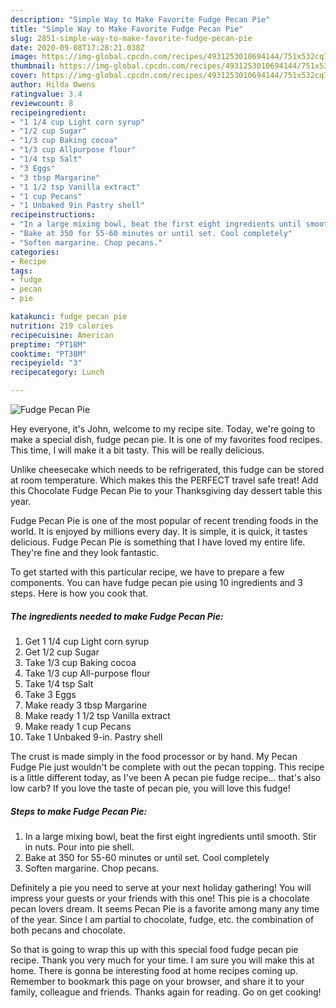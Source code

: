 ```yaml
---
description: "Simple Way to Make Favorite Fudge Pecan Pie"
title: "Simple Way to Make Favorite Fudge Pecan Pie"
slug: 2851-simple-way-to-make-favorite-fudge-pecan-pie
date: 2020-09-08T17:28:21.038Z
image: https://img-global.cpcdn.com/recipes/4931253010694144/751x532cq70/fudge-pecan-pie-recipe-main-photo.jpg
thumbnail: https://img-global.cpcdn.com/recipes/4931253010694144/751x532cq70/fudge-pecan-pie-recipe-main-photo.jpg
cover: https://img-global.cpcdn.com/recipes/4931253010694144/751x532cq70/fudge-pecan-pie-recipe-main-photo.jpg
author: Hilda Owens
ratingvalue: 3.4
reviewcount: 8
recipeingredient:
- "1 1/4 cup Light corn syrup"
- "1/2 cup Sugar"
- "1/3 cup Baking cocoa"
- "1/3 cup Allpurpose flour"
- "1/4 tsp Salt"
- "3 Eggs"
- "3 tbsp Margarine"
- "1 1/2 tsp Vanilla extract"
- "1 cup Pecans"
- "1 Unbaked 9in Pastry shell"
recipeinstructions:
- "In a large mixing bowl, beat the first eight ingredients until smooth. Stir in nuts. Pour into pie shell."
- "Bake at 350 for 55-60 minutes or until set. Cool completely"
- "Soften margarine. Chop pecans."
categories:
- Recipe
tags:
- fudge
- pecan
- pie

katakunci: fudge pecan pie 
nutrition: 219 calories
recipecuisine: American
preptime: "PT18M"
cooktime: "PT38M"
recipeyield: "3"
recipecategory: Lunch

---
```



![Fudge Pecan Pie](https://img-global.cpcdn.com/recipes/4931253010694144/751x532cq70/fudge-pecan-pie-recipe-main-photo.jpg)

Hey everyone, it's John, welcome to my recipe site. Today, we're going to make a special dish, fudge pecan pie. It is one of my favorites food recipes. This time, I will make it a bit tasty. This will be really delicious.

Unlike cheesecake which needs to be refrigerated, this fudge can be stored at room temperature. Which makes this the PERFECT travel safe treat! Add this Chocolate Fudge Pecan Pie to your Thanksgiving day dessert table this year.

Fudge Pecan Pie is one of the most popular of recent trending foods in the world. It is enjoyed by millions every day. It is simple, it is quick, it tastes delicious. Fudge Pecan Pie is something that I have loved my entire life. They're fine and they look fantastic.


To get started with this particular recipe, we have to prepare a few components. You can have fudge pecan pie using 10 ingredients and 3 steps. Here is how you cook that.

<!--inarticleads1-->

##### The ingredients needed to make Fudge Pecan Pie:

1. Get 1 1/4 cup Light corn syrup
1. Get 1/2 cup Sugar
1. Take 1/3 cup Baking cocoa
1. Take 1/3 cup All-purpose flour
1. Take 1/4 tsp Salt
1. Take 3 Eggs
1. Make ready 3 tbsp Margarine
1. Make ready 1 1/2 tsp Vanilla extract
1. Make ready 1 cup Pecans
1. Take 1 Unbaked 9-in. Pastry shell


The crust is made simply in the food processor or by hand. My Pecan Fudge Pie just wouldn&#39;t be complete with out the pecan topping. This recipe is a little different today, as I&#39;ve been A pecan pie fudge recipe… that&#39;s also low carb? If you love the taste of pecan pie, you will love this fudge! 

<!--inarticleads2-->

##### Steps to make Fudge Pecan Pie:

1. In a large mixing bowl, beat the first eight ingredients until smooth. Stir in nuts. Pour into pie shell.
1. Bake at 350 for 55-60 minutes or until set. Cool completely
1. Soften margarine. Chop pecans.


Definitely a pie you need to serve at your next holiday gathering! You will impress your guests or your friends with this one! This pie is a chocolate pecan lovers dream. It seems Pecan Pie is a favorite among many any time of the year. Since I am partial to chocolate, fudge, etc. the combination of both pecans and chocolate. 

So that is going to wrap this up with this special food fudge pecan pie recipe. Thank you very much for your time. I am sure you will make this at home. There is gonna be interesting food at home recipes coming up. Remember to bookmark this page on your browser, and share it to your family, colleague and friends. Thanks again for reading. Go on get cooking!
